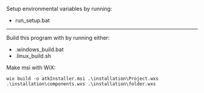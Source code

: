 Setup environmental variables by running:
 * run_setup.bat

---

Build this program with by running either:
 * .windows_build.bat
 * .linux_build.sh

Make msi with WiX:
```
wix build -o atkInstaller.msi .\installation\Project.wxs .\installation\components.wxs .\installation\folder.wxs
```